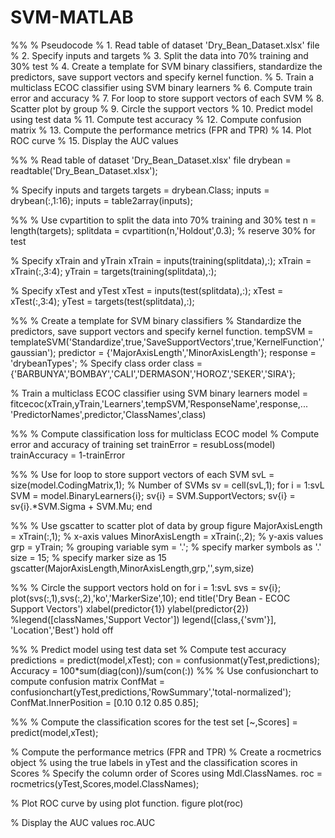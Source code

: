 # SVM-MATLAB
%%
% Pseudocode
% 1. Read table of dataset 'Dry_Bean_Dataset.xlsx' file
% 2. Specify inputs and targets
% 3. Split the data into 70% training and 30% test
% 4. Create a template for SVM binary classifiers, standardize the predictors, save support vectors and specify kernel function.
% 5. Train a multiclass ECOC classifier using SVM binary learners
% 6. Compute train error and accuracy
% 7. For loop to store support vectors of each SVM
% 8. Scatter plot by group
% 9. Circle the support vectors
% 10. Predict model using test data
% 11. Compute test accuracy
% 12. Compute confusion matrix
% 13. Compute the performance metrics (FPR and TPR)
% 14. Plot ROC curve
% 15. Display the AUC values

%%
% Read table of dataset 'Dry_Bean_Dataset.xlsx' file
drybean = readtable('Dry_Bean_Dataset.xlsx');

% Specify inputs and targets
targets = drybean.Class;
inputs = drybean(:,1:16);
inputs = table2array(inputs);

%%
% Use cvpartition to split the data into 70% training and 30% test
n = length(targets);
splitdata = cvpartition(n,'Holdout',0.3);   % reserve 30% for test

% Specify xTrain and yTrain
xTrain = inputs(training(splitdata),:);
xTrain = xTrain(:,3:4); 
yTrain = targets(training(splitdata),:);

% Specify xTest and yTest
xTest = inputs(test(splitdata),:);
xTest = xTest(:,3:4); 
yTest = targets(test(splitdata),:);

%%
% Create a template for SVM binary classifiers
% Standardize the predictors, save support vectors and specify kernel function.
tempSVM = templateSVM('Standardize',true,'SaveSupportVectors',true,'KernelFunction','gaussian');
predictor = {'MajorAxisLength','MinorAxisLength'};
response = 'drybeanTypes';
% Specify class order
class = {'BARBUNYA','BOMBAY','CALI','DERMASON','HOROZ','SEKER','SIRA'};

% Train a multiclass ECOC classifier using SVM binary learners
model = fitcecoc(xTrain,yTrain,'Learners',tempSVM,'ResponseName',response,...
    'PredictorNames',predictor,'ClassNames',class)

%%
% Compute classification loss for multiclass ECOC model
% Compute error and accuracy of training set
trainError = resubLoss(model)
trainAccuracy = 1-trainError

%%
% Use for loop to store support vectors of each SVM
svL = size(model.CodingMatrix,1); % Number of SVMs
sv = cell(svL,1); 
for i = 1:svL
    SVM = model.BinaryLearners{i};
    sv{i} = SVM.SupportVectors;
    sv{i} = sv{i}.*SVM.Sigma + SVM.Mu;
end

%%
% Use gscatter to scatter plot of data by group
figure
MajorAxisLength = xTrain(:,1);  % x-axis values
MinorAxisLength = xTrain(:,2);  % y-axis values
grp = yTrain;   % grouping variable
sym = '.';      % specify marker symbols as '.'
size = 15;      % specify marker size as 15
gscatter(MajorAxisLength,MinorAxisLength,grp,'',sym,size)

%%
% Circle the support vectors
hold on
for i = 1:svL
    svs = sv{i};
    plot(svs(:,1),svs(:,2),'ko','MarkerSize',10);
end
title('Dry Bean - ECOC Support Vectors')
xlabel(predictor{1})
ylabel(predictor{2})
%legend([classNames,'Support Vector'])
legend([class,{'svm'}], 'Location','Best')
hold off

%%
% Predict model using test data set
% Compute test accuracy
predictions = predict(model,xTest);
con = confusionmat(yTest,predictions);
Accuracy = 100*sum(diag(con))/sum(con(:))
%%
% Use confusionchart to compute confusion matrix
ConfMat = confusionchart(yTest,predictions,'RowSummary','total-normalized');
ConfMat.InnerPosition = [0.10 0.12 0.85 0.85];

%%
% Compute the classification scores for the test set
[~,Scores] = predict(model,xTest);

% Compute the performance metrics (FPR and TPR)
% Create a rocmetrics object
% using the true labels in yTest and the classification scores in Scores
% Specify the column order of Scores using Mdl.ClassNames.
roc = rocmetrics(yTest,Scores,model.ClassNames);

% Plot ROC curve by using plot function.
figure
plot(roc)

% Display the AUC values
roc.AUC
